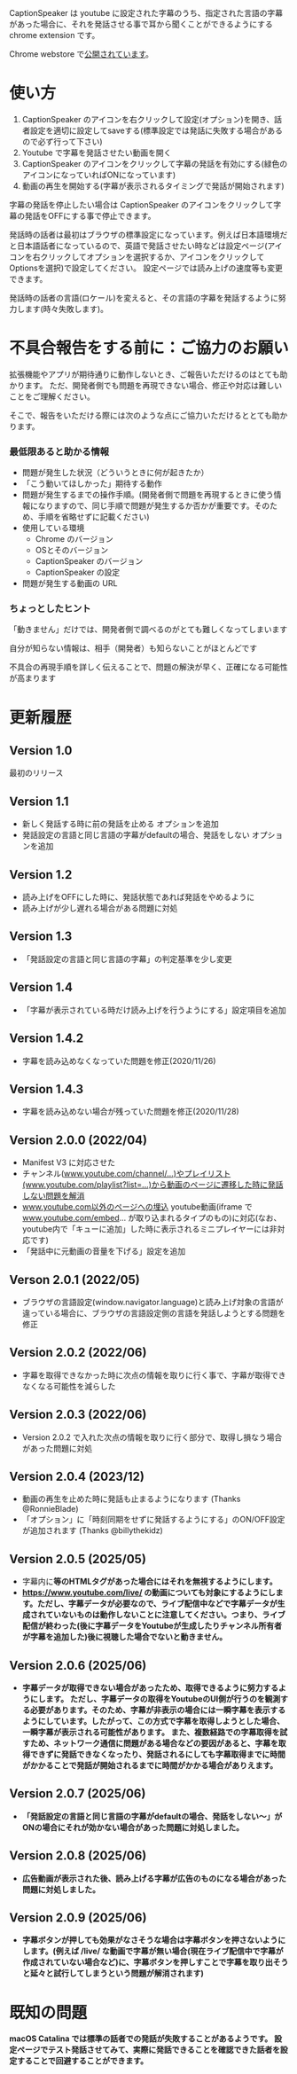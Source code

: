 CaptionSpeaker は youtube に設定された字幕のうち、指定された言語の字幕があった場合に、それを発話させる事で耳から聞くことができるようにする chrome extension です。

Chrome webstore で[公開されています](https://chrome.google.com/webstore/detail/captionspeaker/infafaffjndfcflcoemolnggghgoodce)。

# 使い方

1. CaptionSpeaker のアイコンを右クリックして設定(オプション)を開き、話者設定を適切に設定してsaveする(標準設定では発話に失敗する場合があるので必ず行って下さい)
2. Youtube で字幕を発話させたい動画を開く
3. CaptionSpeaker のアイコンをクリックして字幕の発話を有効にする(緑色のアイコンになっていればONになっています)
4. 動画の再生を開始する(字幕が表示されるタイミングで発話が開始されます)

字幕の発話を停止したい場合は CaptionSpeaker のアイコンをクリックして字幕の発話をOFFにする事で停止できます。

発話時の話者は最初はブラウザの標準設定になっています。例えば日本語環境だと日本語話者になっているので、英語で発話させたい時などは設定ページ(アイコンを右クリックしてオプションを選択するか、アイコンをクリックしてOptionsを選択)で設定してください。
設定ページでは読み上げの速度等も変更できます。

発話時の話者の言語(ロケール)を変えると、その言語の字幕を発話するように努力します(時々失敗します)。


# 不具合報告をする前に：ご協力のお願い

拡張機能やアプリが期待通りに動作しないとき、ご報告いただけるのはとても助かります。
ただ、開発者側でも問題を再現できない場合、修正や対応は難しいことをご理解ください。

そこで、報告をいただける際には次のような点にご協力いただけるととても助かります。

### 最低限あると助かる情報
- 問題が発生した状況（どういうときに何が起きたか）
- 「こう動いてほしかった」期待する動作
- 問題が発生するまでの操作手順。(開発者側で問題を再現するときに使う情報になりますので、同じ手順で問題が発生するか否かが重要です。そのため、手順を省略せずに記載ください)
- 使用している環境
  - Chrome のバージョン
  - OSとそのバージョン
  - CaptionSpeaker のバージョン
  - CaptionSpeaker の設定
- 問題が発生する動画の URL

### ちょっとしたヒント
「動きません」だけでは、開発者側で調べるのがとても難しくなってしまいます

自分が知らない情報は、相手（開発者）も知らないことがほとんどです

不具合の再現手順を詳しく伝えることで、問題の解決が早く、正確になる可能性が高まります


# 更新履歴

## Version 1.0
最初のリリース

## Version 1.1
- 新しく発話する時に前の発話を止める オプションを追加
- 発話設定の言語と同じ言語の字幕がdefaultの場合、発話をしない オプションを追加

## Version 1.2
- 読み上げをOFFにした時に、発話状態であれば発話をやめるように
- 読み上げが少し遅れる場合がある問題に対処

## Version 1.3
- 「発話設定の言語と同じ言語の字幕」の判定基準を少し変更

## Version 1.4
- 「字幕が表示されている時だけ読み上げを行うようにする」設定項目を追加

## Version 1.4.2
- 字幕を読み込めなくなっていた問題を修正(2020/11/26)

## Version 1.4.3
- 字幕を読み込めない場合が残っていた問題を修正(2020/11/28)

## Version 2.0.0 (2022/04)
- Manifest V3 に対応させた
- チャンネル(www.youtube.com/channel/...)やプレイリスト(www.youtube.com/playlist?list=...)から動画のページに遷移した時に発話しない問題を解消
- www.youtube.com以外のページへの埋込 youtube動画(iframe で www.youtube.com/embed... が取り込まれるタイプのもの)に対応(なお、youtube内で「キューに追加」した時に表示されるミニプレイヤーには非対応です)
- 「発話中に元動画の音量を下げる」設定を追加

## Verson 2.0.1 (2022/05)
- ブラウザの言語設定(window.navigator.language)と読み上げ対象の言語が違っている場合に、ブラウザの言語設定側の言語を発話しようとする問題を修正

## Version 2.0.2 (2022/06)
- 字幕を取得できなかった時に次点の情報を取りに行く事で、字幕が取得できなくなる可能性を減らした

## Version 2.0.3 (2022/06)
- Version 2.0.2 で入れた次点の情報を取りに行く部分で、取得し損なう場合があった問題に対処

## Version 2.0.4 (2023/12)
- 動画の再生を止めた時に発話も止まるようになります (Thanks @RonnieBlade)
- 「オプション」に「時刻同期をせずに発話するようにする」のON/OFF設定が追加されます (Thanks @billythekidz)

## Version 2.0.5 (2025/05)
- 字幕内に<b>等のHTMLタグがあった場合にはそれを無視するようにします。
- https://www.youtube.com/live/ の動画についても対象にするようにします。ただし、字幕データが必要なので、ライブ配信中などで字幕データが生成されていないものは動作しないことに注意してください。つまり、ライブ配信が終わった(後に字幕データをYoutubeが生成したりチャンネル所有者が字幕を追加した)後に視聴した場合でないと動きません。

## Version 2.0.6 (2025/06)
- 字幕データが取得できない場合があったため、取得できるように努力するようにします。
  ただし、字幕データの取得をYoutubeのUI側が行うのを観測する必要があります。そのため、字幕が非表示の場合には一瞬字幕を表示するようにしています。したがって、この方式で字幕を取得しようとした場合、一瞬字幕が表示される可能性があります。
  また、複数経路での字幕取得を試すため、ネットワーク通信に問題がある場合などの要因があると、字幕を取得できずに発話できなくなったり、発話されるにしても字幕取得までに時間がかかることで発話が開始されるまでに時間がかかる場合がありえます。

## Version 2.0.7 (2025/06)
- 「発話設定の言語と同じ言語の字幕がdefaultの場合、発話をしない～」がONの場合にそれが効かない場合があった問題に対処しました。

## Version 2.0.8 (2025/06)
- 広告動画が表示された後、読み上げる字幕が広告のものになる場合があった問題に対処しました。

## Version 2.0.9 (2025/06)
- 字幕ボタンが押しても効果がなさそうな場合は字幕ボタンを押さないようにします。(例えば /live/ な動画で字幕が無い場合(現在ライブ配信中で字幕が作成されていない場合など)に、字幕ボタンを押しすことで字幕を取り出そうと延々と試行してしまうという問題が解消されます)

# 既知の問題

macOS Catalina では標準の話者での発話が失敗することがあるようです。
設定ページでテスト発話させてみて、実際に発話できることを確認できた話者を設定することで回避することができます。
